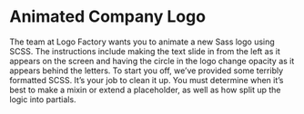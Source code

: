 # Animated Company Logo

The team at Logo Factory wants you to animate a new Sass logo using SCSS. The instructions include making the text slide in from the left as it appears on the screen and having the circle in the logo change opacity as it appears behind the letters. To start you off, we’ve provided some terribly formatted SCSS. It’s your job to clean it up. You must determine when it’s best to make a mixin or extend a placeholder, as well as how split up the logic into partials.
